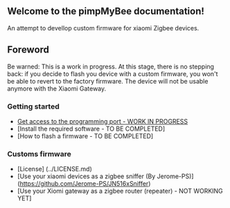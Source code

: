 ## Welcome to the pimpMyBee documentation!

An attempt to devellop custom firmware for xiaomi Zigbee devices.

## Foreword

Be warned: This is a work in progress.
At this stage, there is no stepping back: if you decide to flash you device with a custom firmware, you won't be able to revert to the factory firmware. The device will not be usable anymore with the Xiaomi Gateway.

### Getting started
* [Get access to the programming port - WORK IN PROGRESS](hardware.md)
* [Install the required software - TO BE COMPLETED]
* [How to flash a firmware - TO BE COMPLETED]

### Customs firmware
* [License] (../LICENSE.md)
* [Use your xiaomi devices as a zigbee sniffer (By Jerome-PS)] (https://github.com/Jerome-PS/JN516xSniffer)
* [Use your Xiomi gateway as a zigbee router (repeater) - NOT WORKING YET]
